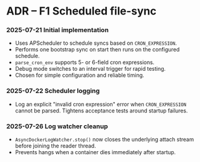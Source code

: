 # ADR – F1 Scheduled file-sync

### 2025-07-21 Initial implementation
- Uses APScheduler to schedule syncs based on `CRON_EXPRESSION`.
- Performs one bootstrap sync on start then runs on the configured schedule.
- `parse_cron_env` supports 5- or 6-field cron expressions.
- Debug mode switches to an interval trigger for rapid testing.
- Chosen for simple configuration and reliable timing.

### 2025-07-22 Scheduler logging
- Log an explicit "invalid cron expression" error when `CRON_EXPRESSION` cannot
  be parsed. Tightens acceptance tests around startup failures.

### 2025-07-26 Log watcher cleanup
- `AsyncDockerLogWatcher.stop()` now closes the underlying attach stream before
  joining the reader thread.
- Prevents hangs when a container dies immediately after startup.
